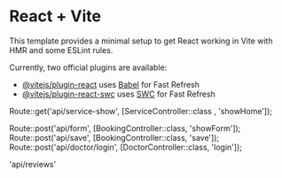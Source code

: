 # React + Vite

This template provides a minimal setup to get React working in Vite with HMR and some ESLint rules.

Currently, two official plugins are available:

- [@vitejs/plugin-react](https://github.com/vitejs/vite-plugin-react/blob/main/packages/plugin-react/README.md) uses [Babel](https://babeljs.io/) for Fast Refresh
- [@vitejs/plugin-react-swc](https://github.com/vitejs/vite-plugin-react-swc) uses [SWC](https://swc.rs/) for Fast Refresh


Route::get('api/service-show', [ServiceController::class , 'showHome']);

Route::post('api/form', [BookingController::class, 'showForm']);
Route::post('api/save', [BookingController::class, 'save']);
Route::post('api/doctor/login', [DoctorController::class, 'login']);

 'api/reviews' 